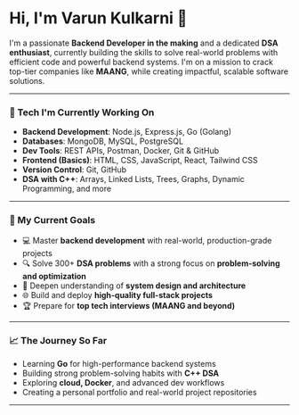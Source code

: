 # Hi, I'm Varun Kulkarni 🚀

I'm a passionate **Backend Developer in the making** and a dedicated **DSA enthusiast**, currently building the skills to solve real-world problems with efficient code and powerful backend systems. I'm on a mission to crack top-tier companies like **MAANG**, while creating impactful, scalable software solutions.

---

### 🔧 Tech I'm Currently Working On

- **Backend Development**: Node.js, Express.js, Go (Golang)
- **Databases**: MongoDB, MySQL, PostgreSQL
- **Dev Tools**: REST APIs, Postman, Docker, Git & GitHub
- **Frontend (Basics)**: HTML, CSS, JavaScript, React, Tailwind CSS
- **Version Control**: Git, GitHub
- **DSA with C++**: Arrays, Linked Lists, Trees, Graphs, Dynamic Programming, and more

---

### 🎯 My Current Goals

- 💻 Master **backend development** with real-world, production-grade projects
- 🔍 Solve 300+ **DSA problems** with a strong focus on **problem-solving and optimization**
- 🧠 Deepen understanding of **system design and architecture**
- 🌐 Build and deploy **high-quality full-stack projects**
- 🏆 Prepare for **top tech interviews (MAANG and beyond)**

---

### 📈 The Journey So Far

- Learning **Go** for high-performance backend systems
- Building strong problem-solving habits with **C++ DSA**
- Exploring **cloud, Docker**, and advanced dev workflows
- Creating a personal portfolio and real-world project repositories

---



<!---
Varun0856/Varun0856 is a ✨ special ✨ repository because its `README.md` (this file) appears on your GitHub profile.
You can click the Preview link to take a look at your changes.
--->

